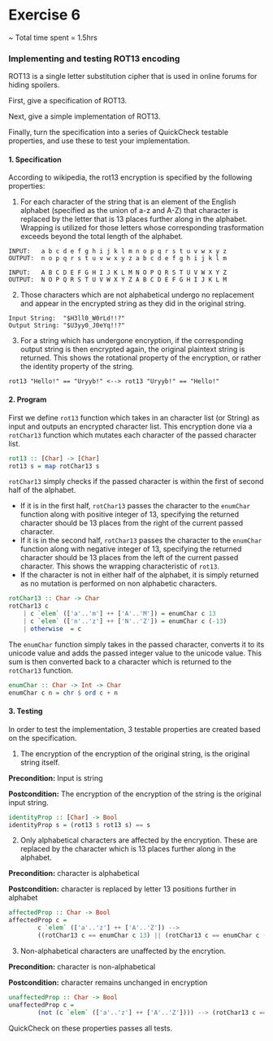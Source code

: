 # Exercise 6

~ Total time spent = 1.5hrs
### Implementing and testing ROT13 encoding ###

ROT13 is a single letter substitution cipher that is used in online forums for hiding spoilers.

First, give a specification of ROT13.

Next, give a simple implementation of ROT13.

Finally, turn the specification into a series of QuickCheck testable properties, and use these to test your implementation.

#### 1. Specification ####
According to wikipedia, the rot13 encryption is specified by the following properties:

1. For each character of the string that is an element of the English alphabet (specified as the union of a-z and A-Z) that character is replaced by the letter that is 13 places further along in the alphabet. Wrapping is utilized for those letters whose corresponding trasformation exceeds beyond the total length of the alphabet.

```
INPUT:   a b c d e f g h i j k l m n o p q r s t u v w x y z 
OUTPUT:  n o p q r s t u v w x y z a b c d e f g h i j k l m
```
```
INPUT:   A B C D E F G H I J K L M N O P Q R S T U V W X Y Z
OUTPUT:  N O P Q R S T U V W X Y Z A B C D E F G H I J K L M
```
2. Those characters which are not alphabetical undergo no replacement and appear in the encrypted string as they did in the original string.

```
Input String:  "$H3ll0_W0rLd!!?"
Output String: "$U3yy0_J0eYq!!?"
```
3. For a string which has undergone encryption, if the corresponding output string is then encrypted again, the original plaintext string is returned. This shows the rotational property of the encryption, or rather the identity property of the string.

```
rot13 "Hello!" == "Uryyb!" <--> rot13 "Uryyb!" == "Hello!"
````

#### 2. Program ####

First we define `rot13` function which takes in an character list (or String) as input and outputs an encrypted character list. This encryption done via a `rotChar13` function which mutates each character of the passed character list.

```haskell
rot13 :: [Char] -> [Char]
rot13 s = map rotChar13 s
```

`rotChar13` simply checks if the passed character is within the first of second half of the alphabet.
* If it is in the first half, `rotChar13` passes the character to the `enumChar` function along with positive integer of 13, specifying the returned character should be 13 places from the right of the current passed character.
* If it is in the second half, `rotChar13` passes the character to the `enumChar` function along with negative integer of 13, specifying the returned character should be 13 places from the left of the current passed character. This shows the wrapping characteristic of `rot13`.
* If the character is not in either half of the alphabet, it is simply returned as no mutation is performed on non alphabetic characters.
```haskell
rotChar13 :: Char -> Char
rotChar13 c
    | c `elem` (['a'..'m'] ++ ['A'..'M']) = enumChar c 13
    | c `elem` (['n'..'z'] ++ ['N'..'Z']) = enumChar c (-13)
    | otherwise  = c
```

The `enumChar` function simply takes in the passed character, converts it to its unicode value and adds the passed integer value to the unicode value. This sum is then converted back to a character which is returned to the `rotChar13` function.

```haskell
enumChar :: Char -> Int -> Char
enumChar c n = chr $ ord c + n
```
#### 3. Testing ####

In order to test the implementation, 3 testable properties are created based on the specification.

1. The encryption of the encryption of the original string, is the original string itself.

**Precondition:**  Input is string

**Postcondition:** The encryption of the encryption of the string is the original input string.
```haskell
identityProp :: [Char] -> Bool
identityProp s = (rot13 $ rot13 s) == s
```
2. Only alphabetical characters are affected by the encryption. These are replaced by the character which is 13 places further along in the alphabet.

**Precondition:**  character is alphabetical

**Postcondition:** character is replaced by letter 13 positions further in alphabet
```haskell
affectedProp :: Char -> Bool
affectedProp c = 
        c `elem` (['a'..'z'] ++ ['A'..'Z']) --> 
        ((rotChar13 c == enumChar c 13) || (rotChar13 c == enumChar c (-13)))
```

3. Non-alphabetical characters are unaffected by the encrytion.

**Precondition:**  character is non-alphabetical

**Postcondition:** character remains unchanged in encryption
```haskell
unaffectedProp :: Char -> Bool
unaffectedProp c = 
        (not (c `elem` (['a'..'z'] ++ ['A'..'Z']))) --> (rotChar13 c == c)
```

QuickCheck on these properties passes all tests.
